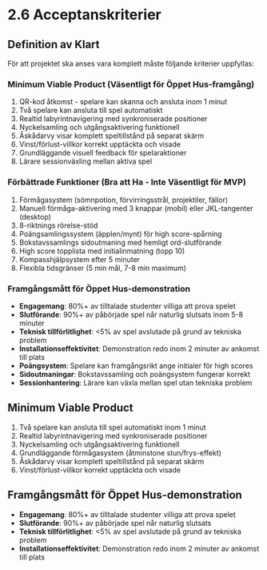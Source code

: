 # 2.6 Acceptanskriterier

## Definition av Klart
För att projektet ska anses vara komplett måste följande kriterier uppfyllas:

### Minimum Viable Product (Väsentligt för Öppet Hus-framgång)
1. QR-kod åtkomst - spelare kan skanna och ansluta inom 1 minut
2. Två spelare kan ansluta till spel automatiskt 
3. Realtid labyrintnavigering med synkroniserade positioner
4. Nyckelsamling och utgångsaktivering funktionell
5. Åskådarvy visar komplett speltillstånd på separat skärm
6. Vinst/förlust-villkor korrekt upptäckta och visade
7. Grundläggande visuell feedback för spelaraktioner
8. Lärare sessionväxling mellan aktiva spel

### Förbättrade Funktioner (Bra att Ha - Inte Väsentligt för MVP)
1. Förmågasystem (sömnpotion, förvirringsstrål, projektiler, fällor)
2. Manuell förmåga-aktivering med 3 knappar (mobil) eller JKL-tangenter (desktop)
3. 8-riktnings rörelse-stöd
4. Poängsamlingssystem (äpplen/mynt) för high score-spårning
5. Bokstavssamlings sidoutmaning med hemligt ord-slutförande
6. High score topplista med initialinmatning (topp 10)
7. Kompasshjälpsystem efter 5 minuter
8. Flexibla tidsgränser (5 min mål, 7-8 min maximum)

### Framgångsmått för Öppet Hus-demonstration
- **Engagemang**: 80%+ av tilltalade studenter villiga att prova spelet
- **Slutförande**: 90%+ av påbörjade spel når naturlig slutsats inom 5-8 minuter
- **Teknisk tillförlitlighet**: <5% av spel avslutade på grund av tekniska problem
- **Installationseffektivitet**: Demonstration redo inom 2 minuter av ankomst till plats
- **Poängsystem**: Spelare kan framgångsrikt ange initialer för high scores
- **Sidoutmaningar**: Bokstavssamling och poängsystem fungerar korrekt
- **Sessionhantering**: Lärare kan växla mellan spel utan tekniska problem

## Minimum Viable Product
1. Två spelare kan ansluta till spel automatiskt inom 1 minut  
2. Realtid labyrintnavigering med synkroniserade positioner
3. Nyckelsamling och utgångsaktivering funktionell
4. Grundläggande förmågasystem (åtminstone stun/frys-effekt)
5. Åskådarvy visar komplett speltillstånd på separat skärm
6. Vinst/förlust-villkor korrekt upptäckta och visade  

## Framgångsmått för Öppet Hus-demonstration
- **Engagemang**: 80%+ av tilltalade studenter villiga att prova spelet
- **Slutförande**: 90%+ av påbörjade spel når naturlig slutsats  
- **Teknisk tillförlitlighet**: <5% av spel avslutade på grund av tekniska problem
- **Installationseffektivitet**: Demonstration redo inom 2 minuter av ankomst till plats